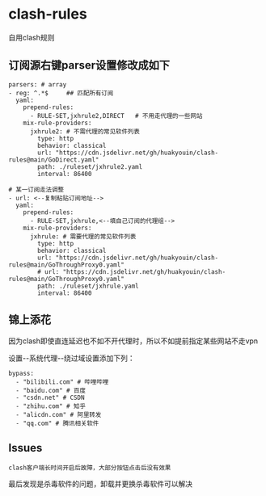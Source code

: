 # clash-rules
自用clash规则


## 订阅源右键parser设置修改成如下


```
parsers: # array
- reg: ^.*$     ## 匹配所有订阅
  yaml:
    prepend-rules:
      - RULE-SET,jxhrule2,DIRECT   # 不用走代理的一些网站
    mix-rule-providers:
      jxhrule2: # 不需代理的常见软件列表
        type: http
        behavior: classical
        url: "https://cdn.jsdelivr.net/gh/huakyouin/clash-rules@main/GoDirect.yaml"
        path: ./ruleset/jxhrule2.yaml
        interval: 86400               

# 某一订阅走法调整 
- url: <--复制粘贴订阅地址--> 
  yaml:
    prepend-rules:
      - RULE-SET,jxhrule,<--填自己订阅的代理组-->  
    mix-rule-providers:
      jxhrule: # 需要代理的常见软件列表
        type: http
        behavior: classical
        url: "https://cdn.jsdelivr.net/gh/huakyouin/clash-rules@main/GoThroughProxy0.yaml"
        # url: "https://cdn.jsdelivr.net/gh/huakyouin/clash-rules@main/GoThroughProxy0.yaml"
        path: ./ruleset/jxhrule.yaml
        interval: 86400       
```

## 锦上添花

因为clash即使直连延迟也不如不开代理时，所以不如提前指定某些网站不走vpn

设置--系统代理--绕过域设置添加下列：

```
bypass:
  - "bilibili.com" # 哔哩哔哩
  - "baidu.com" # 百度
  - "csdn.net" # CSDN
  - "zhihu.com" # 知乎
  - "alicdn.com" # 阿里转发
  - "qq.com" # 腾讯相关软件
```



## Issues
`clash客户端长时间开启后故障，大部分按钮点击后没有效果 `

最后发现是杀毒软件的问题，卸载并更换杀毒软件可以解决
